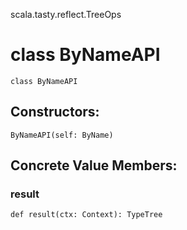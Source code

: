 scala.tasty.reflect.TreeOps
# class ByNameAPI

<pre><code class="language-scala" >class ByNameAPI</pre></code>
## Constructors:
<pre><code class="language-scala" >ByNameAPI(self: ByName)</pre></code>

## Concrete Value Members:
### result
<pre><code class="language-scala" >def result(ctx: Context): TypeTree</pre></code>

